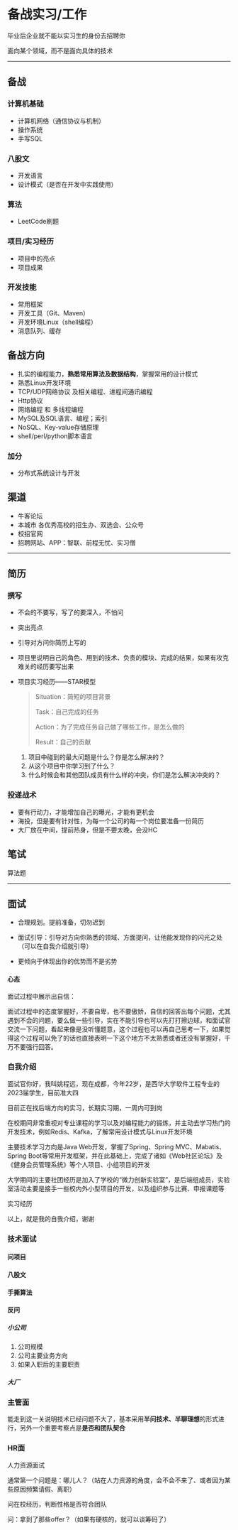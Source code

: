 # 备战实习/工作

毕业后企业就不能以实习生的身份去招聘你

面向某个领域，而不是面向具体的技术

---

## 备战

### 计算机基础

* 计算机网络（通信协议与机制）
* 操作系统
* 手写SQL

### 八股文

* 开发语言
* 设计模式（是否在开发中实践使用）

### 算法

* LeetCode刷题

### 项目/实习经历

* 项目中的亮点
* 项目成果

### 开发技能

* 常用框架
* 开发工具（Git、Maven）
* 开发环境Linux（shell编程）
* 消息队列、缓存

## 备战方向

* 扎实的编程能力，**熟悉常用算法及数据结构**，掌握常用的设计模式
* 熟悉Linux开发环境
* TCP/UDP网络协议 及相关编程、进程间通讯编程
* Http协议
* 网络编程 和 多线程编程
* MySQL及SQL语言、编程；索引
* NoSQL、Key-value存储原理
* shell/perl/python脚本语言

### 加分

* 分布式系统设计与开发

## 渠道

* 牛客论坛
* 本城市 各优秀高校的招生办、双选会、公众号
* 校招官网
* 招聘网站、APP：智联、前程无忧、实习僧

---

## 简历

### 撰写

* 不会的不要写，写了的要深入，不怕问

* 突出亮点

* 引导对方问你简历上写的

* 项目里说明自己的角色、用到的技术、负责的模块、完成的结果，如果有攻克难关的经历要写出来

* 项目实习经历——STAR模型

  > Situation：简短的项目背景
  >
  > Task：自己完成的任务
  >
  > Action：为了完成任务自己做了哪些工作，是怎么做的
  >
  > Result：自己的贡献

  1. 项目中碰到的最大问题是什么？你是怎么解决的？
  2. 从这个项目中你学习到了什么？
  3. 什么时候会和其他团队成员有什么样的冲突，你们是怎么解决冲突的？

### 投递战术

* 要有行动力，才能增加自己的曝光，才能有更机会
* 海投，但是要有针对性，为每一个公司的每一个岗位要准备一份简历
* 大厂放在中间，提前热身，但是不要太晚，会没HC

## 笔试

算法题

---

## 面试

* 合理规划。提前准备，切勿迟到

* 面试引导：引导对方向你熟悉的领域、方面提问，让他能发现你的闪光之处（可以在自我介绍就引导）
* 更倾向于体现出你的优势而不是劣势

#### 心态

面试过程中展示出自信：

面试过程中的态度掌握好，不要自卑，也不要傲娇，自信的回答出每个问题，尤其遇到不会的问题，要么做一些引导，实在不能引导也可以先打打擦边球，和面试官交流一下问题，看起来像是没听懂题意，这个过程也可以再自己思考一下，如果觉得这个过程可以免了的话也直接表明一下这个地方不太熟悉或者还没有掌握好，千万不要强行回答。

### 自我介绍

面试官你好，我叫姚程远，现在成都，今年22岁，是西华大学软件工程专业的2023届学生，目前准大四

目前正在找后端方向的实习，长期实习期，一周内可到岗

在校期间非常重视对专业课程的学习以及对编程能力的锻炼，并主动去学习热门的开发技术，例如Redis、Kafka，了解常用设计模式与Linux开发环境

主要技术学习方向是Java Web开发，掌握了Spring、Spring MVC、Mabatis、Spring Boot等常用开发框架，并在此基础上，完成了诸如《Web社区论坛》及《健身会员管理系统》等个人项目、小组项目的开发

大学期间的主要社团经历是加入了学校的“微力创新实验室”，是后端组成员，实验室活动主要是接手一些校内外小型项目的开发，以及组织参与比赛、申报课题等

实习经历

以上，就是我的自我介绍，谢谢

### 技术面试

#### 问项目

#### 八股文

#### 手撕算法

#### 反问

##### 小公司

1. 公司规模
2. 公司主要业务方向
3. 如果入职后的主要职责

##### 大厂

### 主管面

能走到这一关说明技术已经问题不大了，基本采用**半问技术、半聊理想**的形式进行，另外一个重要考察点是**是否和团队契合**

### HR面

人力资源面试

通常第一个问题是：哪儿人？（站在人力资源的角度，会不会不来了、或者因为某些原因频繁请假、离职）

问在校经历，判断性格是否符合团队

问：拿到了那些offer？（如果有硬核的，就可以谈筹码了）
